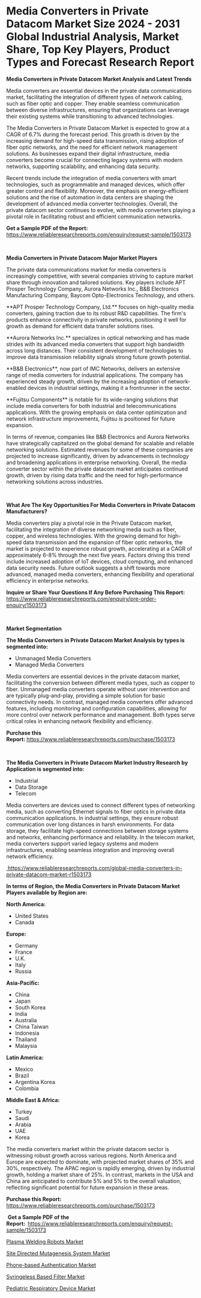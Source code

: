 <p><h1>Media Converters in Private Datacom Market Size 2024 - 2031 Global Industrial Analysis, Market Share, Top Key Players, Product Types and Forecast Research Report</h1></p><p><strong>Media Converters in Private Datacom Market Analysis and Latest Trends</strong></p>
<p><p>Media converters are essential devices in the private data communications market, facilitating the integration of different types of network cabling, such as fiber optic and copper. They enable seamless communication between diverse infrastructures, ensuring that organizations can leverage their existing systems while transitioning to advanced technologies.</p><p>The Media Converters in Private Datacom Market is expected to grow at a CAGR of 6.7% during the forecast period. This growth is driven by the increasing demand for high-speed data transmission, rising adoption of fiber optic networks, and the need for efficient network management solutions. As businesses expand their digital infrastructure, media converters become crucial for connecting legacy systems with modern networks, supporting scalability, and enhancing data security.</p><p>Recent trends include the integration of media converters with smart technologies, such as programmable and managed devices, which offer greater control and flexibility. Moreover, the emphasis on energy-efficient solutions and the rise of automation in data centers are shaping the development of advanced media converter technologies. Overall, the private datacom sector continues to evolve, with media converters playing a pivotal role in facilitating robust and efficient communication networks.</p></p>
<p><strong>Get a Sample PDF of the Report:&nbsp;</strong> <a href="https://www.reliableresearchreports.com/enquiry/request-sample/1503173?utm_campaign=10&utm_medium=2&utm_source=Github&utm_content=ia&utm_term=12102024&utm_id=media-converters-in-private-datacom">https://www.reliableresearchreports.com/enquiry/request-sample/1503173</a></p>
<p>&nbsp;</p>
<p><strong>Media Converters in Private Datacom Major Market Players</strong></p>
<p><p>The private data communications market for media converters is increasingly competitive, with several companies striving to capture market share through innovation and tailored solutions. Key players include APT Prosper Technology Company, Aurora Networks Inc., B&B Electronics Manufacturing Company, Baycom Opto-Electronics Technology, and others.</p><p>**APT Prosper Technology Company, Ltd.** focuses on high-quality media converters, gaining traction due to its robust R&D capabilities. The firm's products enhance connectivity in private networks, positioning it well for growth as demand for efficient data transfer solutions rises.</p><p>**Aurora Networks Inc.** specializes in optical networking and has made strides with its advanced media converters that support high bandwidth across long distances. Their consistent development of technologies to improve data transmission reliability signals strong future growth potential.</p><p>**B&B Electronics**, now part of IMC Networks, delivers an extensive range of media converters for industrial applications. The company has experienced steady growth, driven by the increasing adoption of network-enabled devices in industrial settings, making it a frontrunner in the sector.</p><p>**Fujitsu Components** is notable for its wide-ranging solutions that include media converters for both industrial and telecommunications applications. With the growing emphasis on data center optimization and network infrastructure improvements, Fujitsu is positioned for future expansion.</p><p>In terms of revenue, companies like B&B Electronics and Aurora Networks have strategically capitalized on the global demand for scalable and reliable networking solutions. Estimated revenues for some of these companies are projected to increase significantly, driven by advancements in technology and broadening applications in enterprise networking. Overall, the media converter sector within the private datacom market anticipates continued growth, driven by rising data traffic and the need for high-performance networking solutions across industries.</p></p>
<p>&nbsp;</p>
<p><strong>What Are The Key Opportunities For Media Converters in Private Datacom Manufacturers?</strong></p>
<p><p>Media converters play a pivotal role in the Private Datacom market, facilitating the integration of diverse networking media such as fiber, copper, and wireless technologies. With the growing demand for high-speed data transmission and the expansion of fiber optic networks, the market is projected to experience robust growth, accelerating at a CAGR of approximately 6-8% through the next five years. Factors driving this trend include increased adoption of IoT devices, cloud computing, and enhanced data security needs. Future outlook suggests a shift towards more advanced, managed media converters, enhancing flexibility and operational efficiency in enterprise networks.</p></p>
<p><strong>Inquire or Share Your Questions If Any Before Purchasing This Report:</strong> <a href="https://www.reliableresearchreports.com/enquiry/pre-order-enquiry/1503173?utm_campaign=10&utm_medium=2&utm_source=Github&utm_content=ia&utm_term=12102024&utm_id=media-converters-in-private-datacom">https://www.reliableresearchreports.com/enquiry/pre-order-enquiry/1503173</a></p>
<p>&nbsp;</p>
<p><strong>Market Segmentation</strong></p>
<p><strong>The Media Converters in Private Datacom Market Analysis by types is segmented into:</strong></p>
<p><ul><li>Unmanaged Media Converters</li><li>Managed Media Converters</li></ul></p>
<p><p>Media converters are essential devices in the private datacom market, facilitating the conversion between different media types, such as copper to fiber. Unmanaged media converters operate without user intervention and are typically plug-and-play, providing a simple solution for basic connectivity needs. In contrast, managed media converters offer advanced features, including monitoring and configuration capabilities, allowing for more control over network performance and management. Both types serve critical roles in enhancing network flexibility and efficiency.</p></p>
<p><strong>Purchase this Report:&nbsp;</strong><a href="https://www.reliableresearchreports.com/purchase/1503173?utm_campaign=10&utm_medium=2&utm_source=Github&utm_content=ia&utm_term=12102024&utm_id=media-converters-in-private-datacom">https://www.reliableresearchreports.com/purchase/1503173</a></p>
<p>&nbsp;</p>
<p><strong>The Media Converters in Private Datacom Market Industry Research by Application is segmented into:</strong></p>
<p><ul><li>Industrial</li><li>Data Storage</li><li>Telecom</li></ul></p>
<p><p>Media converters are devices used to connect different types of networking media, such as converting Ethernet signals to fiber optics in private data communication applications. In industrial settings, they ensure robust communication over long distances in harsh environments. For data storage, they facilitate high-speed connections between storage systems and networks, enhancing performance and reliability. In the telecom market, media converters support varied legacy systems and modern infrastructures, enabling seamless integration and improving overall network efficiency.</p></p>
<p><a href="https://www.reliableresearchreports.com/global-media-converters-in-private-datacom-market-r1503173?utm_campaign=10&utm_medium=2&utm_source=Github&utm_content=ia&utm_term=12102024&utm_id=media-converters-in-private-datacom">&nbsp;https://www.reliableresearchreports.com/global-media-converters-in-private-datacom-market-r1503173</a></p>
<p><strong>In terms of Region, the Media Converters in Private Datacom Market Players available by Region are:</strong></p>
<p>
    <p> <strong> North America: </strong>
        <ul>
            <li>United States</li>
            <li>Canada</li>
        </ul>
        </p> 
    <p> <strong> Europe: </strong>
        <ul>
            <li>Germany</li>
            <li>France</li>
            <li>U.K.</li>
            <li>Italy</li>
            <li>Russia</li>
        </ul>
        </p> 
    <p> <strong> Asia-Pacific: </strong>
        <ul>
            <li>China</li>
            <li>Japan</li>
            <li>South Korea</li>
            <li>India</li>
            <li>Australia</li>
            <li>China Taiwan</li>
            <li>Indonesia</li>
            <li>Thailand</li>
            <li>Malaysia</li>
        </ul>
        </p> 
    <p> <strong> Latin America: </strong>
        <ul>
            <li>Mexico</li>
            <li>Brazil</li>
            <li>Argentina Korea</li>
            <li>Colombia</li>
        </ul>
        </p> 
    <p> <strong> Middle East & Africa: </strong>
        <ul>
            <li>Turkey</li>
            <li>Saudi</li>
            <li>Arabia</li>
            <li>UAE</li>
            <li>Korea</li>
        </ul>
    </p>
    </p>
<p><p>The media converters market within the private datacom sector is witnessing robust growth across various regions. North America and Europe are expected to dominate, with projected market shares of 35% and 30%, respectively. The APAC region is rapidly emerging, driven by industrial growth, holding a market share of 25%. In contrast, markets in the USA and China are anticipated to contribute 5% and 5% to the overall valuation, reflecting significant potential for future expansion in these areas.</p></p>
<p><strong>Purchase this Report: </strong><a href="https://www.reliableresearchreports.com/purchase/1503173?utm_campaign=10&utm_medium=2&utm_source=Github&utm_content=ia&utm_term=12102024&utm_id=media-converters-in-private-datacom">https://www.reliableresearchreports.com/purchase/1503173</a></p>
<p>&nbsp;<strong>Get a Sample PDF of the Report:&nbsp;&nbsp;</strong><a href="https://www.reliableresearchreports.com/enquiry/request-sample/1503173?utm_campaign=10&utm_medium=2&utm_source=Github&utm_content=ia&utm_term=12102024&utm_id=media-converters-in-private-datacom">https://www.reliableresearchreports.com/enquiry/request-sample/1503173</a></p>
<p><strong></strong></p>
<p><p><a href="https://github.com/MelgarBasny/Market-Research-Report-List-1/blob/main/plasma-welding-robots-market.md?utm_campaign=10&utm_medium=2&utm_source=Github&utm_content=ia&utm_term=12102024&utm_id=media-converters-in-private-datacom">Plasma Welding Robots Market</a></p><p><a href="https://www.linkedin.com/pulse/site-directed-mutagenesis-system-mosaic-piecing-together-global-p9x5c?utm_campaign=10&utm_medium=2&utm_source=Github&utm_content=ia&utm_term=12102024&utm_id=media-converters-in-private-datacom">Site Directed Mutagenesis System Market</a></p><p><a href="https://github.com/MarilynDouglas476/Market-Research-Report-List-1/blob/main/phone-based-authentication-market.md?utm_campaign=10&utm_medium=2&utm_source=Github&utm_content=ia&utm_term=12102024&utm_id=media-converters-in-private-datacom">Phone-based Authentication Market</a></p><p><a href="https://www.linkedin.com/pulse/syringeless-based-filter-market-evolution-global-trends-regional-6pt7c?utm_campaign=10&utm_medium=2&utm_source=Github&utm_content=ia&utm_term=12102024&utm_id=media-converters-in-private-datacom">Syringeless Based Filter Market</a></p><p><a href="https://www.linkedin.com/pulse/pediatric-respiratory-device-ecosystem-mapping-innovation-value-l0kuc?utm_campaign=10&utm_medium=2&utm_source=Github&utm_content=ia&utm_term=12102024&utm_id=media-converters-in-private-datacom">Pediatric Respiratory Device Market</a></p></p>